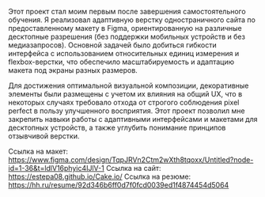 Этот проект стал моим первым после завершения самостоятельного обучения. Я реализовал адаптивную верстку одностраничного сайта по предоставленному макету в Figma, ориентированную на различные десктопные разрешения (без поддержки мобильных устройств и без медиазапросов). Основной задачей было добиться гибкости интерфейса с использованием относительных единиц измерения и flexbox-верстки, что обеспечило масштабируемость и адаптацию макета под экраны разных размеров.

Для достижения оптимальной визуальной композиции, декоративные элементы были размещены с учетом их влияния на общий UX, что в некоторых случаях требовало отхода от строгого соблюдения pixel perfect в пользу улучшенного восприятия. Этот проект позволил мне закрепить навыки работы с адаптивными интерфейсами и макетами для десктопных устройств, а также углубить понимание принципов отзывчивой верстки.


Ссылка на макет: https://www.figma.com/design/TqpJRVn2Ctm2wXth8tqoxx/Untitled?node-id=1-36&t=ldlV16phyic4IJlV-1
Ссылка на сайт: https://estepa08.github.io/Cake.io/
Ссылка на резюме: https://hh.ru/resume/92d346b6ff0d7f0fcd0039ed1f4874454d5064
